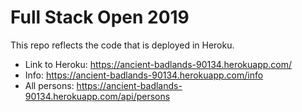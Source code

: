 # Full Stack Open 2019

This repo reflects the code that is deployed in Heroku.

- Link to Heroku: https://ancient-badlands-90134.herokuapp.com/
- Info: https://ancient-badlands-90134.herokuapp.com/info
- All persons: https://ancient-badlands-90134.herokuapp.com/api/persons
